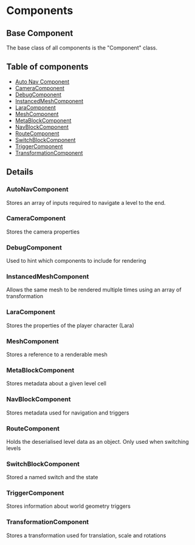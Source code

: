 # Components

## Base Component

The base class of all components is the "Component" class.

## Table of components
- [Auto Nav Component](#autonavcomponent)
- [CameraComponent](#cameracomponent)
- [DebugComponent](#debugcomponent)
- [InstancedMeshComponent](#instancedmeshcomponent)
- [LaraComponent](#laracomponent)
- [MeshComponent](#meshcomponent)
- [MetaBlockComponent](#metablockcomponent)
- [NavBlockComponent](#navblockcomponent)
- [RouteComponent](#routecomponent)
- [SwitchBlockComponent](#switchblockcomponent)
- [TriggerComponent](#triggercomponent)
- [TransformationComponent](#transformationcomponent)

## Details
### AutoNavComponent
Stores an array of inputs required to navigate a level to the end.

### CameraComponent
Stores the camera properties

### DebugComponent
Used to hint which components to include for rendering

### InstancedMeshComponent
Allows the same mesh to be rendered multiple times using an array of transformation

### LaraComponent
Stores the properties of the player character (Lara)

### MeshComponent
Stores a reference to a renderable mesh

### MetaBlockComponent
Stores metadata about a given level cell

### NavBlockComponent
Stores metadata used for navigation and triggers

### RouteComponent
Holds the deserialised level data as an object. Only used when switching levels

### SwitchBlockComponent
Stored a named switch and the state

### TriggerComponent
Stores information about world geometry triggers

### TransformationComponent
Stores a transformation used for translation, scale and rotations
